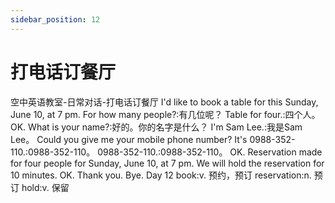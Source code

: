 ```yaml
---
sidebar_position: 12
---
```


# 打电话订餐厅

<box paper="grid" pdf pic watermark
    backgroundColor="white"
    height="1600px"
    width="1200px">
    <box display="inline-block" padding="20px" width="75%">
        <box
            backgroundColor="#666"
            borderRadius="10px"
            color="#FDD834"
            border="2px solid black"
            fontSize="36px"
            marginBottom="20px"
            textAlign="center"
            verticalAlign="middle"
        >
            空中英语教室-日常对话-打电话订餐厅
        </box>
        <bubble hint="我要预订这个星期天6月10号晚上7点的位子">
I'd like to <hl green>book</hl> a table for this Sunday, June 10, at 7 pm.
        </bubble>
        <bubble right>For how many people?:有几位呢？</bubble>
        <bubble>Table for four.:四个人。</bubble>
        <bubble right>OK. What is your name?:好的。你的名字是什么？</bubble>
        <bubble>I'm Sam Lee.:我是Sam Lee。</bubble>
        <bubble right hint="你能给我你的手机号码吗？">
Could you give me your mobile phone number?
        </bubble>
        <bubble>
It's 0988-352-110.:0988-352-110。
        </bubble>
        <bubble right>
0988-352-110.:0988-352-110。
        </bubble>
        <bubble right hint="好的。预订四人位，星期天6月10号晚上7点">
OK. <hl yellow>Reservation</hl> made for four people for Sunday, June 10, at 7 pm.
        </bubble>
        <bubble right hint="我们将会保留预订10分钟。">
We will <hl green>hold</hl> the reservation for 10 minutes.
        </bubble>
        <bubble hint="好的。谢谢你。再见。">
OK. Thank you. Bye.
        </bubble>
    </box>
    <box
        borderLeft="3px dashed black"
        float="right"
        marginTop="100px"
        padding="20px"
        height="calc(100% - 100px)"
        width="25%"
    >
        <box
            background="#FDD834"
            borderRadius="10px"
            border="2px solid #666"
            color="black"
            fontSize="36px"
            padding="0 20px"
            position="absolute"
            top="-80px"
            textAlign="center"
            verticalAlign="middle"
        >Day 12</box>
<bln green>book:v. 预约，预订</bln>
<brn yellow marginTop="700px">reservation:n. 预订</brn>
<brn green marginTop="50px">hold:v. 保留</brn>
    </box>
</box>
